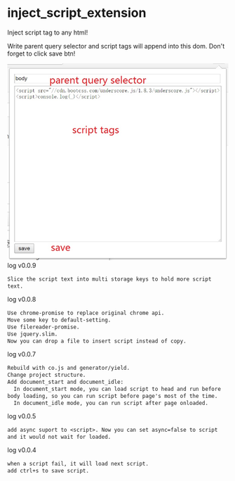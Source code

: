 # inject_script_extension

Inject script tag to any html!

Write parent query selector and script tags will append into this dom.
Don't forget to click save btn!

![](https://github.com/fgfg163/inject_script_extension/blob/master/README/example.jpg?raw=true)
log v0.0.9
```
Slice the script text into multi storage keys to hold more script text.

```

log v0.0.8
```
Use chrome-promise to replace original chrome api.
Move some key to default-setting.
Use filereader-promise.
Use jquery.slim.
Now you can drop a file to insert script instead of copy.

```

log v0.0.7
```
Rebuild with co.js and generator/yield.
Change project structure.
Add document_start and document_idle:
  In document_start mode, you can load script to head and run before body loading, so you can run script before page's most of the time.
  In document_idle mode, you can run script after page onloaded.

```
log v0.0.5
```
add async suport to <script>. Now you can set async=false to script and it would not wait for loaded.

```

log v0.0.4
```
when a script fail, it will load next script.
add ctrl+s to save script.

```